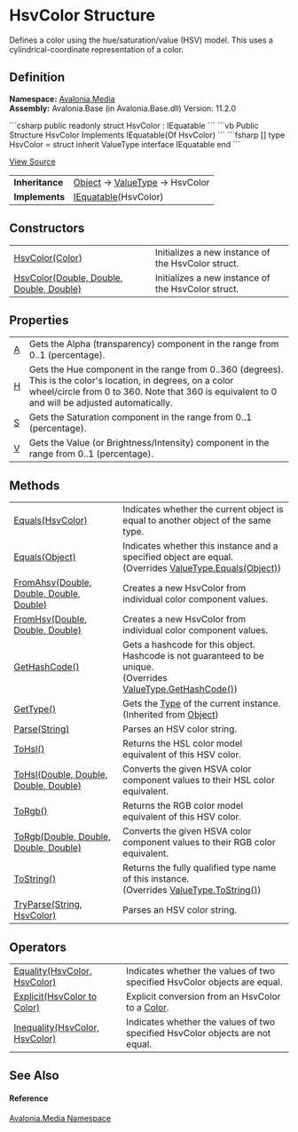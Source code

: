 # HsvColor Structure


Defines a color using the hue/saturation/value (HSV) model. This uses a cylindrical-coordinate representation of a color.



## Definition
**Namespace:** <a href="N_Avalonia_Media">Avalonia.Media</a>  
**Assembly:** Avalonia.Base (in Avalonia.Base.dll) Version: 11.2.0

<Tabs groupId="api-code-preview">
<TabItem value="csharp" label="C#">
```csharp
public readonly struct HsvColor : IEquatable<HsvColor>
```
</TabItem>
<TabItem value="vb" label="VB">
```vb
Public Structure HsvColor
	Implements IEquatable(Of HsvColor)
```
</TabItem>
<TabItem value="fsharp" label="F#">
```fsharp
[<SealedAttribute>]
type HsvColor = 
    struct
        inherit ValueType
        interface IEquatable<HsvColor>
    end
```
</TabItem>
</Tabs>



<a href="https://github.com/AvaloniaUI/Avalonia/tree/master/src/Avalonia.Base/Media/HsvColor.cs" title="View the source code">View Source</a>

<table>
<tr><td><strong>Inheritance</strong></td><td><a href="https://learn.microsoft.com/dotnet/api/system.object" target="_blank" rel="noopener noreferrer">Object</a>  →  <a href="https://learn.microsoft.com/dotnet/api/system.valuetype" target="_blank" rel="noopener noreferrer">ValueType</a>  →  HsvColor</td></tr>
<tr><td><strong>Implements</strong></td><td><a href="https://learn.microsoft.com/dotnet/api/system.iequatable-1" target="_blank" rel="noopener noreferrer">IEquatable</a>(HsvColor)</td></tr>
</table>



## Constructors
<table>
<tr>
<td><a href="M_Avalonia_Media_HsvColor__ctor">HsvColor(Color)</a></td>
<td>Initializes a new instance of the HsvColor struct.</td>
</tr>
<tr>
<td><a href="M_Avalonia_Media_HsvColor__ctor_1">HsvColor(Double, Double, Double, Double)</a></td>
<td>Initializes a new instance of the HsvColor struct.</td>
</tr>
</table>

## Properties
<table>
<tr>
<td><a href="P_Avalonia_Media_HsvColor_A">A</a></td>
<td>Gets the Alpha (transparency) component in the range from 0..1 (percentage).</td>
</tr>
<tr>
<td><a href="P_Avalonia_Media_HsvColor_H">H</a></td>
<td>Gets the Hue component in the range from 0..360 (degrees). This is the color's location, in degrees, on a color wheel/circle from 0 to 360. Note that 360 is equivalent to 0 and will be adjusted automatically.</td>
</tr>
<tr>
<td><a href="P_Avalonia_Media_HsvColor_S">S</a></td>
<td>Gets the Saturation component in the range from 0..1 (percentage).</td>
</tr>
<tr>
<td><a href="P_Avalonia_Media_HsvColor_V">V</a></td>
<td>Gets the Value (or Brightness/Intensity) component in the range from 0..1 (percentage).</td>
</tr>
</table>

## Methods
<table>
<tr>
<td><a href="M_Avalonia_Media_HsvColor_Equals">Equals(HsvColor)</a></td>
<td>Indicates whether the current object is equal to another object of the same type.</td>
</tr>
<tr>
<td><a href="M_Avalonia_Media_HsvColor_Equals_1">Equals(Object)</a></td>
<td>Indicates whether this instance and a specified object are equal.<br />(Overrides <a href="https://learn.microsoft.com/dotnet/api/system.valuetype.equals" target="_blank" rel="noopener noreferrer">ValueType.Equals(Object)</a>)</td>
</tr>
<tr>
<td><a href="M_Avalonia_Media_HsvColor_FromAhsv">FromAhsv(Double, Double, Double, Double)</a></td>
<td>Creates a new HsvColor from individual color component values.</td>
</tr>
<tr>
<td><a href="M_Avalonia_Media_HsvColor_FromHsv">FromHsv(Double, Double, Double)</a></td>
<td>Creates a new HsvColor from individual color component values.</td>
</tr>
<tr>
<td><a href="M_Avalonia_Media_HsvColor_GetHashCode">GetHashCode()</a></td>
<td>Gets a hashcode for this object. Hashcode is not guaranteed to be unique.<br />(Overrides <a href="https://learn.microsoft.com/dotnet/api/system.valuetype.gethashcode" target="_blank" rel="noopener noreferrer">ValueType.GetHashCode()</a>)</td>
</tr>
<tr>
<td><a href="https://learn.microsoft.com/dotnet/api/system.object.gettype" target="_blank" rel="noopener noreferrer">GetType()</a></td>
<td>Gets the <a href="https://learn.microsoft.com/dotnet/api/system.type" target="_blank" rel="noopener noreferrer">Type</a> of the current instance.<br />(Inherited from <a href="https://learn.microsoft.com/dotnet/api/system.object" target="_blank" rel="noopener noreferrer">Object</a>)</td>
</tr>
<tr>
<td><a href="M_Avalonia_Media_HsvColor_Parse">Parse(String)</a></td>
<td>Parses an HSV color string.</td>
</tr>
<tr>
<td><a href="M_Avalonia_Media_HsvColor_ToHsl">ToHsl()</a></td>
<td>Returns the HSL color model equivalent of this HSV color.</td>
</tr>
<tr>
<td><a href="M_Avalonia_Media_HsvColor_ToHsl_1">ToHsl(Double, Double, Double, Double)</a></td>
<td>Converts the given HSVA color component values to their HSL color equivalent.</td>
</tr>
<tr>
<td><a href="M_Avalonia_Media_HsvColor_ToRgb">ToRgb()</a></td>
<td>Returns the RGB color model equivalent of this HSV color.</td>
</tr>
<tr>
<td><a href="M_Avalonia_Media_HsvColor_ToRgb_1">ToRgb(Double, Double, Double, Double)</a></td>
<td>Converts the given HSVA color component values to their RGB color equivalent.</td>
</tr>
<tr>
<td><a href="M_Avalonia_Media_HsvColor_ToString">ToString()</a></td>
<td>Returns the fully qualified type name of this instance.<br />(Overrides <a href="https://learn.microsoft.com/dotnet/api/system.valuetype.tostring" target="_blank" rel="noopener noreferrer">ValueType.ToString()</a>)</td>
</tr>
<tr>
<td><a href="M_Avalonia_Media_HsvColor_TryParse">TryParse(String, HsvColor)</a></td>
<td>Parses an HSV color string.</td>
</tr>
</table>

## Operators
<table>
<tr>
<td><a href="M_Avalonia_Media_HsvColor_op_Equality">Equality(HsvColor, HsvColor)</a></td>
<td>Indicates whether the values of two specified HsvColor objects are equal.</td>
</tr>
<tr>
<td><a href="M_Avalonia_Media_HsvColor_op_Explicit">Explicit(HsvColor to Color)</a></td>
<td>Explicit conversion from an HsvColor to a <a href="T_Avalonia_Media_Color">Color</a>.</td>
</tr>
<tr>
<td><a href="M_Avalonia_Media_HsvColor_op_Inequality">Inequality(HsvColor, HsvColor)</a></td>
<td>Indicates whether the values of two specified HsvColor objects are not equal.</td>
</tr>
</table>

## See Also


#### Reference
<a href="N_Avalonia_Media">Avalonia.Media Namespace</a>  
